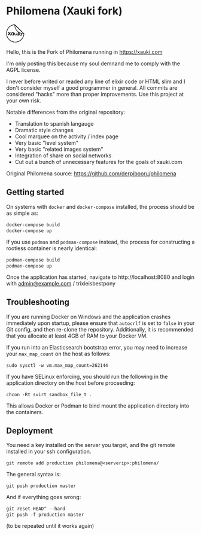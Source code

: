 # Philomena (Xauki fork)
![Philomena](assets/static/hires.png)

Hello, this is the Fork of Philomena running in https://xauki.com

I'm only posting this because my soul demnand me to comply with the AGPL license.

I never before writed or readed any line of elixir code or HTML slim and I don't consider myself a good programmer in general. All commits are considered "hacks" more than proper improvements. Use this project at your own risk.

Notable differences from the original repository:
- Translation to spanish langauge
- Dramatic style changes
- Cool marquee on the activity / index page
- Very basic "level system"
- Very basic "related images system"
- Integration of share on social networks
- Cut out a bunch of unnecessary features for the goals of xauki.com

Original Philomena source: https://github.com/derpibooru/philomena

## Getting started
On systems with `docker` and `docker-compose` installed, the process should be as simple as:

```
docker-compose build
docker-compose up
```

If you use `podman` and `podman-compose` instead, the process for constructing a rootless container is nearly identical:

```
podman-compose build
podman-compose up
```

Once the application has started, navigate to http://localhost:8080 and login with admin@example.com / trixieisbestpony

## Troubleshooting

If you are running Docker on Windows and the application crashes immediately upon startup, please ensure that `autocrlf` is set to `false` in your Git config, and then re-clone the repository. Additionally, it is recommended that you allocate at least 4GB of RAM to your Docker VM.

If you run into an Elasticsearch bootstrap error, you may need to increase your `max_map_count` on the host as follows:
```
sudo sysctl -w vm.max_map_count=262144
```

If you have SELinux enforcing, you should run the following in the application directory on the host before proceeding:
```
chcon -Rt svirt_sandbox_file_t .
```

This allows Docker or Podman to bind mount the application directory into the containers.

## Deployment
You need a key installed on the server you target, and the git remote installed in your ssh configuration.

    git remote add production philomena@<serverip>:philomena/

The general syntax is:

    git push production master

And if everything goes wrong:

    git reset HEAD^ --hard
    git push -f production master

(to be repeated until it works again)
